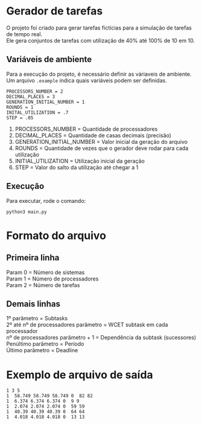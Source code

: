 # Gerador de tarefas

O projeto foi criado para gerar tarefas fictícias para a simulação de tarefas de tempo real.  
Ele gera conjuntos de tarefas com utilização de 40% até 100% de 10 em 10.  
## Variáveis de ambiente

Para a execução do projeto, é necessário definir as váriaveis de ambiente. Um arquivo `.example` indica quais variáveis podem ser definidas.

```
PROCESSORS_NUMBER = 2
DECIMAL_PLACES = 3 
GENERATION_INITIAL_NUMBER = 1
ROUNDS = 1
INITAL_UTILIZATION = .7
STEP = .05
```

1. PROCESSORS_NUMBER = Quantidade de processadores
2. DECIMAL_PLACES = Quantidade de casas decimais (precisão)
3. GENERATION_INITIAL_NUMBER = Valor inicial da geração do arquivo
4. ROUNDS = Quantidade de vezes que o gerador deve rodar para cada utilização
5. INITIAL_UTILIZATION = Utilização inicial da geração
6. STEP = Valor do salto da utilização até chegar a 1

## Execução

Para executar, rode o comando:

```
python3 main.py
```



# Formato do arquivo

## Primeira linha  
Param 0 = Número de sistemas  
Param 1 = Número de processadores  
Param 2 = Número de tarefas  

## Demais linhas
1º parâmetro = Subtasks  
2º até nº de processadores parâmetro = WCET subtask em cada processador  
nº de processadores parâmetro + 1 = Dependência da subtask (sucessores)  
Penúltimo parâmetro = Período  
Último parâmetro = Deadline  

# Exemplo de arquivo de saída

```
1 3 5  
1  58.749 58.749 58.749 0  82 82  
1  6.374 6.374 6.374 0  9 9  
1  2.074 2.074 2.074 0  59 59  
1  40.39 40.39 40.39 0  64 64  
1  4.018 4.018 4.018 0  13 13
```